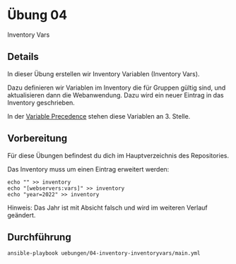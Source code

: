 # Übung 04

Inventory Vars

## Details

In dieser Übung erstellen wir Inventory Variablen (Inventory Vars).

Dazu definieren wir Variablen im Inventory die für Gruppen gültig sind, und aktualisieren dann die Webanwendung.
Dazu wird ein neuer Eintrag in das Inventory geschrieben.

In der [Variable Precedence](https://docs.ansible.com/ansible/latest/playbook_guide/playbooks_variables.html#understanding-variable-precedence) stehen diese Variablen an 3. Stelle.

## Vorbereitung

Für diese Übungen befindest du dich im Hauptverzeichnis des Repositories.

Das Inventory muss um einen Eintrag erweitert werden:

```
echo "" >> inventory
echo "[webservers:vars]" >> inventory
echo "year=2022" >> inventory
```

Hinweis: Das Jahr ist mit Absicht falsch und wird im weiteren Verlauf geändert.

## Durchführung

```
ansible-playbook uebungen/04-inventory-inventoryvars/main.yml
```
